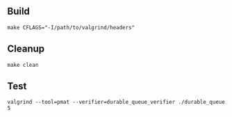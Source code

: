 ## Build

```
make CFLAGS="-I/path/to/valgrind/headers"
```

## Cleanup

```
make clean
```

## Test

```
valgrind --tool=pmat --verifier=durable_queue_verifier ./durable_queue 5
```
